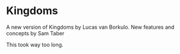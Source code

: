 # Kingdoms
A new version of Kingdoms by Lucas van Borkulo. New features and concepts by Sam Taber


This took way too long.
